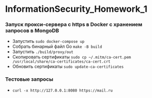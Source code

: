# InformationSecurity_Homework_1

### Запуск прокси-сервера с https в Docker с хранением запросов в MongoDB
- Запустить `sudo docker-compose up`
- Собрать бинарный файл Go `make -B build`
- Запустить `./build/proxy/out`
- Скопировать сертификаты `sudo cp ~/.mitm/ca-cert.pem /usr/local/share/ca-certificates/ca-cert.crt`
- Обновить сертификаты `sudo update-ca-certificates`

### Тестовые запросы
- `curl -x http://127.0.0.1:8080 https://mail.ru`